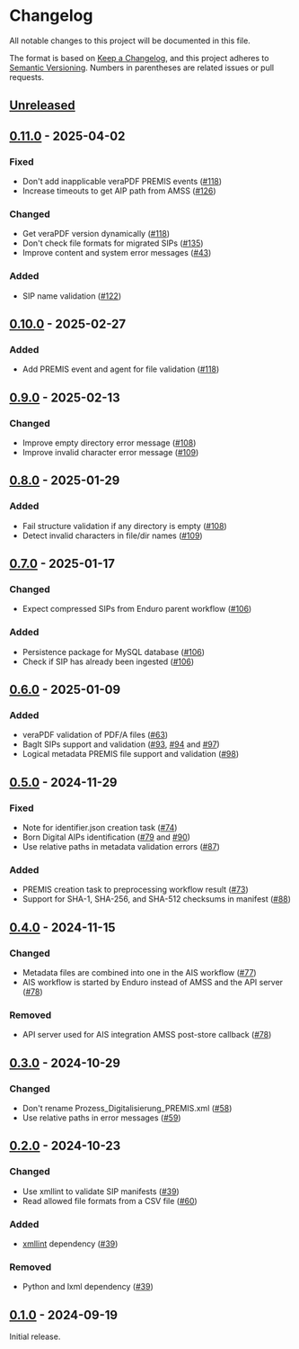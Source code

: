 # Changelog

All notable changes to this project will be documented in this file.

The format is based on [Keep a Changelog], and this project adheres to
[Semantic Versioning]. Numbers in parentheses are related issues or pull
requests.

## [Unreleased]

## [0.11.0] - 2025-04-02

### Fixed

- Don't add inapplicable veraPDF PREMIS events ([#118])
- Increase timeouts to get AIP path from AMSS ([#126])

### Changed

- Get veraPDF version dynamically ([#118])
- Don't check file formats for migrated SIPs ([#135])
- Improve content and system error messages ([#43])

### Added

- SIP name validation ([#122])

## [0.10.0] - 2025-02-27

### Added

- Add PREMIS event and agent for file validation ([#118])

## [0.9.0] - 2025-02-13

### Changed

- Improve empty directory error message ([#108])
- Improve invalid character error message ([#109])

## [0.8.0] - 2025-01-29

### Added

- Fail structure validation if any directory is empty ([#108])
- Detect invalid characters in file/dir names ([#109])

## [0.7.0] - 2025-01-17

### Changed

- Expect compressed SIPs from Enduro parent workflow ([#106])

### Added

- Persistence package for MySQL database ([#106])
- Check if SIP has already been ingested ([#106])

## [0.6.0] - 2025-01-09

### Added

- veraPDF validation of PDF/A files ([#63])
- BagIt SIPs support and validation ([#93], [#94] and [#97])
- Logical metadata PREMIS file support and validation ([#98])

## [0.5.0] - 2024-11-29

### Fixed

- Note for identifier.json creation task ([#74])
- Born Digital AIPs identification ([#79] and [#90])
- Use relative paths in metadata validation errors ([#87])

### Added

- PREMIS creation task to preprocessing workflow result ([#73])
- Support for SHA-1, SHA-256, and SHA-512 checksums in manifest ([#88])

## [0.4.0] - 2024-11-15

### Changed

- Metadata files are combined into one in the AIS workflow ([#77])
- AIS workflow is started by Enduro instead of AMSS and the API server ([#78])

### Removed

- API server used for AIS integration AMSS post-store callback ([#78])

## [0.3.0] - 2024-10-29

### Changed

- Don't rename Prozess_Digitalisierung_PREMIS.xml ([#58])
- Use relative paths in error messages ([#59])

## [0.2.0] - 2024-10-23

### Changed

- Use xmllint to validate SIP manifests ([#39])
- Read allowed file formats from a CSV file ([#60])

### Added

- [xmllint](https://linux.die.net/man/1/xmllint) dependency ([#39])

### Removed

- Python and lxml dependency ([#39])

## [0.1.0] - 2024-09-19

Initial release.

[unreleased]: https://github.com/artefactual-sdps/preprocessing-sfa/compare/v0.11.0...HEAD
[0.11.0]: https://github.com/artefactual-sdps/preprocessing-sfa/compare/v0.10.0...v0.11.0
[0.10.0]: https://github.com/artefactual-sdps/preprocessing-sfa/compare/v0.9.0...v0.10.0
[0.9.0]: https://github.com/artefactual-sdps/preprocessing-sfa/compare/v0.8.0...v0.9.0
[0.8.0]: https://github.com/artefactual-sdps/preprocessing-sfa/compare/v0.7.0...v0.8.0
[0.7.0]: https://github.com/artefactual-sdps/preprocessing-sfa/compare/v0.6.0...v0.7.0
[0.6.0]: https://github.com/artefactual-sdps/preprocessing-sfa/compare/v0.5.0...v0.6.0
[0.5.0]: https://github.com/artefactual-sdps/preprocessing-sfa/compare/v0.4.0...v0.5.0
[0.4.0]: https://github.com/artefactual-sdps/preprocessing-sfa/compare/v0.3.0...v0.4.0
[0.3.0]: https://github.com/artefactual-sdps/preprocessing-sfa/compare/v0.2.0...v0.3.0
[0.2.0]: https://github.com/artefactual-sdps/preprocessing-sfa/compare/v0.1.0...v0.2.0
[0.1.0]: https://github.com/artefactual-sdps/preprocessing-sfa/releases/tag/v0.1.0
[#135]: https://github.com/artefactual-sdps/preprocessing-sfa/issues/135
[#126]: https://github.com/artefactual-sdps/preprocessing-sfa/issues/126
[#122]: https://github.com/artefactual-sdps/preprocessing-sfa/issues/122
[#118]: https://github.com/artefactual-sdps/preprocessing-sfa/issues/118
[#109]: https://github.com/artefactual-sdps/preprocessing-sfa/issues/109
[#108]: https://github.com/artefactual-sdps/preprocessing-sfa/issues/108
[#106]: https://github.com/artefactual-sdps/preprocessing-sfa/issues/106
[#98]: https://github.com/artefactual-sdps/preprocessing-sfa/issues/98
[#97]: https://github.com/artefactual-sdps/preprocessing-sfa/issues/97
[#94]: https://github.com/artefactual-sdps/preprocessing-sfa/issues/94
[#93]: https://github.com/artefactual-sdps/preprocessing-sfa/issues/93
[#90]: https://github.com/artefactual-sdps/preprocessing-sfa/issues/90
[#88]: https://github.com/artefactual-sdps/preprocessing-sfa/issues/88
[#87]: https://github.com/artefactual-sdps/preprocessing-sfa/issues/87
[#79]: https://github.com/artefactual-sdps/preprocessing-sfa/issues/79
[#78]: https://github.com/artefactual-sdps/preprocessing-sfa/pull/78
[#77]: https://github.com/artefactual-sdps/preprocessing-sfa/issues/77
[#74]: https://github.com/artefactual-sdps/preprocessing-sfa/issues/74
[#73]: https://github.com/artefactual-sdps/preprocessing-sfa/issues/73
[#63]: https://github.com/artefactual-sdps/preprocessing-sfa/issues/63
[#60]: https://github.com/artefactual-sdps/preprocessing-sfa/issues/60
[#59]: https://github.com/artefactual-sdps/preprocessing-sfa/issues/59
[#58]: https://github.com/artefactual-sdps/preprocessing-sfa/issues/58
[#43]: https://github.com/artefactual-sdps/preprocessing-sfa/issues/43
[#39]: https://github.com/artefactual-sdps/preprocessing-sfa/issues/39
[keep a changelog]: https://keepachangelog.com/en/1.1.0
[semantic versioning]: https://semver.org/spec/v2.0.0.html
